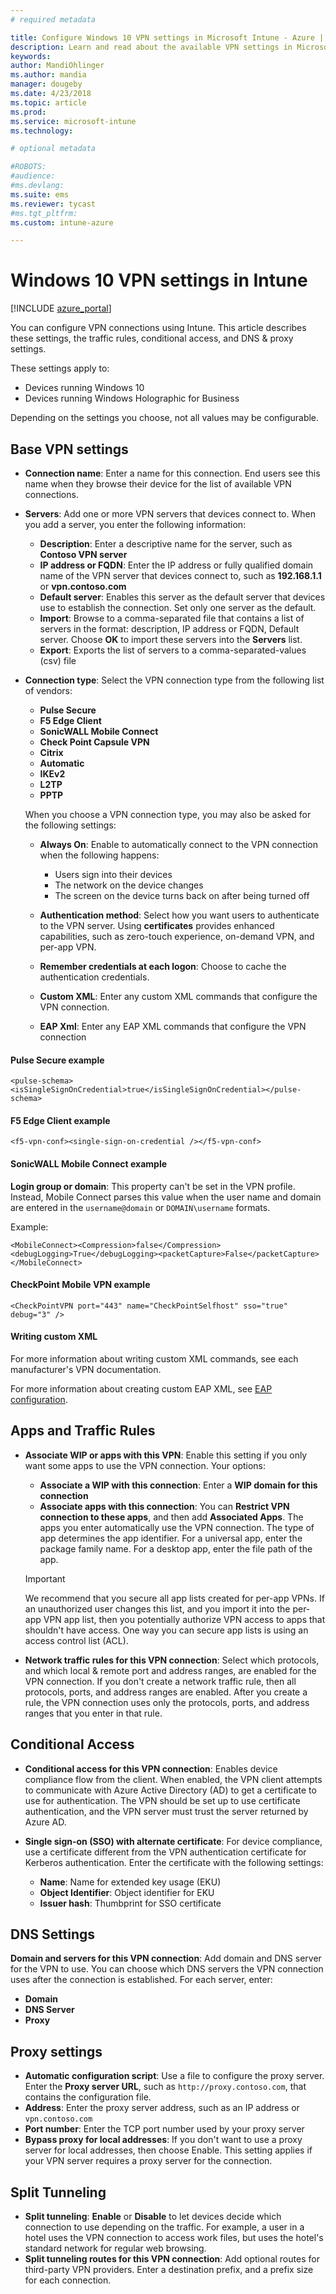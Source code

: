 ```yaml
---
# required metadata

title: Configure Windows 10 VPN settings in Microsoft Intune - Azure | Microsoft Docs
description: Learn and read about the available VPN settings in Microsoft Intune, what they are used for, and what they do, including traffic rules, conditional access, and DNS and proxy settings for Windows 10 devices and Windows Holographic for Business devices.
keywords:
author: MandiOhlinger
ms.author: mandia
manager: dougeby
ms.date: 4/23/2018
ms.topic: article
ms.prod:
ms.service: microsoft-intune
ms.technology:

# optional metadata

#ROBOTS:
#audience:
#ms.devlang:
ms.suite: ems
ms.reviewer: tycast
#ms.tgt_pltfrm:
ms.custom: intune-azure

---
```


# Windows 10 VPN settings in Intune

[!INCLUDE [azure_portal](./includes/azure_portal.md)]

You can configure VPN connections using Intune. This article describes these settings, the traffic rules, conditional access, and DNS & proxy settings.

These settings apply to:

- Devices running Windows 10
- Devices running Windows Holographic for Business

Depending on the settings you choose, not all values may be configurable.

## Base VPN settings

- **Connection name**: Enter a name for this connection. End users see this name when they browse their device for the list of available VPN connections.
- **Servers**: Add one or more VPN servers that devices connect to. When you add a server, you enter the following information:
  - **Description**: Enter a descriptive name for the server, such as **Contoso VPN server**
  - **IP address or FQDN**: Enter the IP address or fully qualified domain name of the VPN server that devices connect to, such as **192.168.1.1** or **vpn.contoso.com**
  - **Default server**: Enables this server as the default server that devices use to establish the connection. Set only one server as the default.
  - **Import**: Browse to a comma-separated file that contains a list of servers in the format: description, IP address or FQDN, Default server. Choose **OK** to import these servers into the **Servers** list.
  - **Export**: Exports the list of servers to a comma-separated-values (csv) file

- **Connection type**: Select the VPN connection type from the following list of vendors:

  - **Pulse Secure**
  - **F5 Edge Client**
  - **SonicWALL Mobile Connect**
  - **Check Point Capsule VPN**
  - **Citrix**
  - **Automatic**
  - **IKEv2**
  - **L2TP**
  - **PPTP**

  When you choose a VPN connection type, you may also be asked for the following settings:  
    - **Always On**: Enable to automatically connect to the VPN connection when the following happens: 
      - Users sign into their devices
      - The network on the device changes
      - The screen on the device turns back on after being turned off 

    - **Authentication method**: Select how you want users to authenticate to the VPN server. Using **certificates** provides enhanced capabilities, such as zero-touch experience, on-demand VPN, and per-app VPN.
    - **Remember credentials at each logon**: Choose to cache the authentication credentials.
    - **Custom XML**: Enter any custom XML commands that configure the VPN connection.
    - **EAP Xml**: Enter any EAP XML commands that configure the VPN connection

#### Pulse Secure example

```
<pulse-schema><isSingleSignOnCredential>true</isSingleSignOnCredential></pulse-schema>
```

#### F5 Edge Client example

```
<f5-vpn-conf><single-sign-on-credential /></f5-vpn-conf>
```

#### SonicWALL Mobile Connect example
**Login group or domain**: This property can't be set in the VPN profile. Instead, Mobile Connect parses this value when the user name and domain are entered in the `username@domain` or `DOMAIN\username` formats.

Example:

```
<MobileConnect><Compression>false</Compression><debugLogging>True</debugLogging><packetCapture>False</packetCapture></MobileConnect>
```

#### CheckPoint Mobile VPN example

```
<CheckPointVPN port="443" name="CheckPointSelfhost" sso="true" debug="3" />
```

#### Writing custom XML
For more information about writing custom XML commands, see each manufacturer's VPN documentation.

For more information about creating custom EAP XML, see [EAP configuration](https://docs.microsoft.com/windows/client-management/mdm/eap-configuration).

## Apps and Traffic Rules

- **Associate WIP or apps with this VPN**: Enable this setting if you only want some apps to use the VPN connection. Your options:

  - **Associate a WIP with this connection**: Enter a **WIP domain for this connection**
  - **Associate apps with this connection**: You can **Restrict VPN connection to these apps**, and then add **Associated Apps**. The apps you enter automatically use the VPN connection. The type of app determines the app identifier. For a universal app, enter the package family name. For a desktop app, enter the file path of the app.
  >[!IMPORTANT]
  >We recommend that you secure all app lists created for per-app VPNs. If an unauthorized user changes this list, and you import it into the per-app VPN app list, then you potentially authorize VPN access to apps that shouldn't have access. One way you can secure app lists is using an access control list (ACL).

- **Network traffic rules for this VPN connection**: Select which protocols, and which local & remote port and address ranges, are enabled for the VPN connection. If you don't create a network traffic rule, then all protocols, ports, and address ranges are enabled. After you create a rule, the VPN connection uses only the protocols, ports, and address ranges that you enter in that rule.

## Conditional Access

- **Conditional access for this VPN connection**: Enables device compliance flow from the client. When enabled, the VPN client attempts to communicate with Azure Active Directory (AD) to get a certificate to use for authentication. The VPN should be set up to use certificate authentication, and the VPN server must trust the server returned by Azure AD.

- **Single sign-on (SSO) with alternate certificate**: For device compliance, use a certificate different from the VPN authentication certificate for Kerberos authentication. Enter the certificate with the following settings:

  - **Name**: Name for extended key usage (EKU)
  - **Object Identifier**: Object identifier for EKU
  - **Issuer hash**: Thumbprint for SSO certificate

## DNS Settings

**Domain and servers for this VPN connection**: Add domain and DNS server for the VPN to use. You can choose which DNS servers the VPN connection uses after the connection is established. For each server, enter:
- **Domain**
- **DNS Server**
- **Proxy**

## Proxy settings

- **Automatic configuration script**: Use a file to configure the proxy server. Enter the **Proxy server URL**, such as `http://proxy.contoso.com`, that contains the configuration file.
- **Address**: Enter the proxy server address, such as an IP address or `vpn.contoso.com`
- **Port number**: Enter the TCP port number used by your proxy server
- **Bypass proxy for local addresses**: If you don't want to use a proxy server for local addresses, then choose Enable. This setting applies if your VPN server requires a proxy server for the connection.

## Split Tunneling

- **Split tunneling**: **Enable** or **Disable** to let devices decide which connection to use depending on the traffic. For example, a user in a hotel uses the VPN connection to access work files, but uses the hotel's standard network for regular web browsing.
- **Split tunneling routes for this VPN connection**: Add optional routes for third-party VPN providers. Enter a destination prefix, and a prefix size for each connection.
